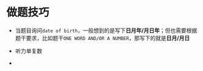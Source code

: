 # 做题技巧

* 当题目询问`date of birth`，一般想到的是写下**日月年/月日年**；但也需要根据题干要求，比如题干`ONE WORD AND/OR A NUMBER`，那写下的就是**日月/月日**

* 听力单复数
* 